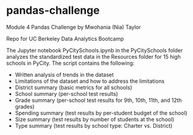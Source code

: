 # pandas-challenge
Module 4 Pandas Challenge by Mwohania (Nia) Taylor

Repo for UC Berkeley Data Analytics Bootcamp

The Jupyter notebook PyCitySchools.ipynb in the PyCitySchools folder analyzes the standardized test data in the Resources folder for 15 high schools in PyCity. The script contains the following:
- Written analysis of trends in the dataset
- Limitations of the dataset and how to address the limitations
- District summary (basic metrics for all schools)
- School summary (per-school test results)
- Grade summary (per-school test results for 9th, 10th, 11th, and 12th grades)
- Spending summary (test results by per-student budget of the school)
- Size summary (test results by number of students at the school)
- Type summary (test results by school type: Charter vs. District)
